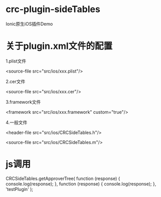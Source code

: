# crc-plugin-sideTables
Ionic原生iOS插件Demo

# 关于plugin.xml文件的配置
1.plist文件

&lt;source-file src="src/ios/xxx.plist"/&gt;

2.cer文件

&lt;source-file src="src/ios/xxx.cer"/&gt;

3.framework文件

&lt;framework src="src/ios/xxx.framework" custom="true"/&gt;

4.一般文件

&lt;header-file src="src/ios/CRCSideTables.h"/&gt;

&lt;source-file src="src/ios/CRCSideTables.m"/&gt;
    
# js调用
CRCSideTables.getApproverTree(
      function (response) {
        console.log(response);
      },
      function (response) {
        console.log(response);
      },
      'testPlugin'
    );
